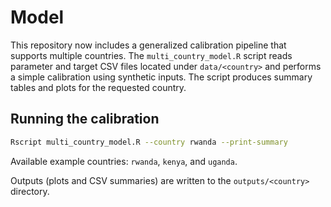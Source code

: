 # Model

This repository now includes a generalized calibration pipeline that supports multiple countries. The `multi_country_model.R` script reads parameter and target CSV files located under `data/<country>` and performs a simple calibration using synthetic inputs. The script produces summary tables and plots for the requested country.

## Running the calibration

```bash
Rscript multi_country_model.R --country rwanda --print-summary
```

Available example countries: `rwanda`, `kenya`, and `uganda`.

Outputs (plots and CSV summaries) are written to the `outputs/<country>` directory.
